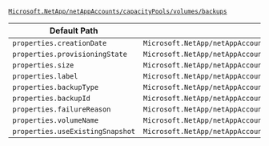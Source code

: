 [`Microsoft.NetApp/netAppAccounts/capacityPools/volumes/backups`](https://docs.microsoft.com/en-us/azure/templates/microsoft.netapp/netappaccounts/capacitypools/volumes/backups)

| Default Path | Alias |
|---|---|
| `properties.creationDate` | `Microsoft.NetApp/netAppAccounts/capacityPools/volumes/backups/creationDate` |
| `properties.provisioningState` | `Microsoft.NetApp/netAppAccounts/capacityPools/volumes/backups/provisioningState` |
| `properties.size` | `Microsoft.NetApp/netAppAccounts/capacityPools/volumes/backups/size` |
| `properties.label` | `Microsoft.NetApp/netAppAccounts/capacityPools/volumes/backups/label` |
| `properties.backupType` | `Microsoft.NetApp/netAppAccounts/capacityPools/volumes/backups/backupType` |
| `properties.backupId` | `Microsoft.NetApp/netAppAccounts/capacityPools/volumes/backups/backupId` |
| `properties.failureReason` | `Microsoft.NetApp/netAppAccounts/capacityPools/volumes/backups/failureReason` |
| `properties.volumeName` | `Microsoft.NetApp/netAppAccounts/capacityPools/volumes/backups/volumeName` |
| `properties.useExistingSnapshot` | `Microsoft.NetApp/netAppAccounts/capacityPools/volumes/backups/useExistingSnapshot` |


